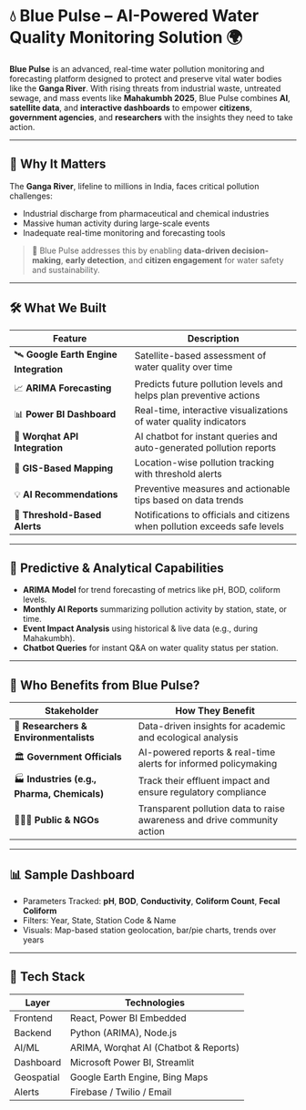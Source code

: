 # 💧 Blue Pulse – AI-Powered Water Quality Monitoring Solution 🌍

**Blue Pulse** is an advanced, real-time water pollution monitoring and forecasting platform designed to protect and preserve vital water bodies like the **Ganga River**. With rising threats from industrial waste, untreated sewage, and mass events like **Mahakumbh 2025**, Blue Pulse combines **AI**, **satellite data**, and **interactive dashboards** to empower **citizens**, **government agencies**, and **researchers** with the insights they need to take action.

---

## 📌 Why It Matters

The **Ganga River**, lifeline to millions in India, faces critical pollution challenges:
- Industrial discharge from pharmaceutical and chemical industries
- Massive human activity during large-scale events
- Inadequate real-time monitoring and forecasting tools

> 🌊 Blue Pulse addresses this by enabling **data-driven decision-making**, **early detection**, and **citizen engagement** for water safety and sustainability.

---

## 🛠️ What We Built

| Feature | Description |
|--------|-------------|
| 🛰️ **Google Earth Engine Integration** | Satellite-based assessment of water quality over time |
| 📈 **ARIMA Forecasting** | Predicts future pollution levels and helps plan preventive actions |
| 📊 **Power BI Dashboard** | Real-time, interactive visualizations of water quality indicators |
| 🤖 **Worqhat API Integration** | AI chatbot for instant queries and auto-generated pollution reports |
| 📍 **GIS-Based Mapping** | Location-wise pollution tracking with threshold alerts |
| 💡 **AI Recommendations** | Preventive measures and actionable tips based on data trends |
| 📢 **Threshold-Based Alerts** | Notifications to officials and citizens when pollution exceeds safe levels |

---

## 🧠 Predictive & Analytical Capabilities

- **ARIMA Model** for trend forecasting of metrics like pH, BOD, coliform levels.
- **Monthly AI Reports** summarizing pollution activity by station, state, or time.
- **Event Impact Analysis** using historical & live data (e.g., during Mahakumbh).
- **Chatbot Queries** for instant Q&A on water quality status per station.

---

## 👥 Who Benefits from Blue Pulse?

| Stakeholder | How They Benefit |
|-------------|------------------|
| 🔬 **Researchers & Environmentalists** | Data-driven insights for academic and ecological analysis |
| 🏛️ **Government Officials** | AI-powered reports & real-time alerts for informed policymaking |
| 🏭 **Industries (e.g., Pharma, Chemicals)** | Track their effluent impact and ensure regulatory compliance |
| 🧑‍🤝‍🧑 **Public & NGOs** | Transparent pollution data to raise awareness and drive community action |

---

## 📊 Sample Dashboard

- Parameters Tracked: **pH**, **BOD**, **Conductivity**, **Coliform Count**, **Fecal Coliform**
- Filters: Year, State, Station Code & Name
- Visuals: Map-based station geolocation, bar/pie charts, trends over years

---

## 🔧 Tech Stack

| Layer       | Technologies                      |
|-------------|-----------------------------------|
| Frontend    | React, Power BI Embedded          |
| Backend     | Python (ARIMA), Node.js           |
| AI/ML       | ARIMA, Worqhat AI (Chatbot & Reports) |
| Dashboard   | Microsoft Power BI, Streamlit     |
| Geospatial  | Google Earth Engine, Bing Maps    |
| Alerts      | Firebase / Twilio / Email         |

